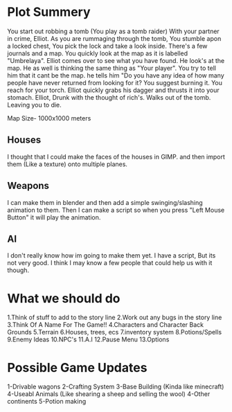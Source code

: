 Plot Summery
============

You start out robbing a tomb (You play as a tomb raider) With your partner in crime, Elliot. As you are rummaging through the tomb, You stumble apon a locked chest, You pick the lock and take a look inside. There's a few journals and a map. You quickly look at the map as it is labelled "Umbrelaya". Elliot comes over to see what you have found. He look's at the map. He as well is thinking the same thing as "Your player". You try to tell him that it cant be the map. he tells him "Do you have any idea of how many people have never returned from looking for it? You suggest burning it. You reach for your torch. Elliot quickly grabs his dagger and thrusts it into your stomach.  Elliot, Drunk with the thought of rich's. Walks out of the tomb. Leaving you to die.

Map Size- 1000x1000 meters

Houses
------
I thought that I could make the faces of the houses in GIMP. and then import them (Like a texture) onto multiple planes.

Weapons
-------
I can make them in blender and then add a simple swinging/slashing animation to them. Then I can make a script so when you press "Left Mouse Button" it will play the animation.

AI
---
I don't really know how im going to make them yet. I have a script, But its not very good. I think I may know a few people that could help us with it though.

What we should do
=================

1.Think of stuff to add to the story line
2.Work out any bugs in the story line
3.Think Of A Name For The Game!!
4.Characters and Character Back Grounds
5.Terrain
6.Houses, trees, ecs
7.inventory system
8.Potions/Spells
9.Enemy Ideas
10.NPC's
11.A.I
12.Pause Menu
13.Options

Possible Game Updates
=====================

1-Drivable wagons
2-Crafting System
3-Base Building (Kinda like minecraft)
4-Useabl Animals (Like shearing a sheep and selling the wool)
4-Other continents
5-Potion making
